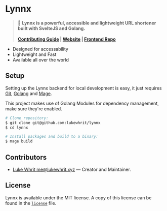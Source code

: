 # Lynnx

> 🐆 **Lynnx is a powerful, accessible and lightweight URL shortener built with SvelteJS and Golang.**
>\
>\
> **[Contributing Guide](contributing.md) | [Website](lynnx.me) | [Frontend Repo](https://github.com/lukewhrit/lynnx-frontend)**

* Designed for accessability
* Lightweight and Fast
* Available all over the world

## Setup

Setting up the Lynnx backend for local development is easy, it just requires [Git](http://git-scm.org/), [Golang](http://golang.org/) and [Mage](https://magefile.org/).

This project makes use of Golang Modules for dependency management, make sure they're enabled.

```sh
# Clone repository:
$ git clone git@github.com:lukewhrit/lynnx
$ cd lynnx

# Install packages and build to a binary:
$ mage build
```

## Contributors

* [Luke Whrit <me@lukewhrit.xyz>](https://github.com/lukewhrit) — Creator and Maintainer.

## License

Lynnx is available under the MIT license. A copy of this license can be found in the [`license`](license) file.
